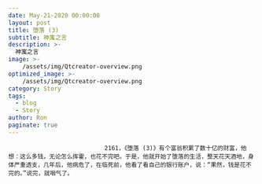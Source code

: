 ```yaml
---
date: May-21-2020 00:00:00
layout: post
title: 堕落 (3)
subtitle: 神寓之言
description: >-
  神寓之言
image: >-
    /assets/img/Qtcreator-overview.png
optimized_image: >-
    /assets/img/Qtcreator-overview.png
category: Story
tags:
  - blog
  - Story
author: Ron
paginate: true
---
```


							　　2161，《堕落 (3)》有个富翁积累了数十亿的财富，他想：这么多钱，无论怎么挥霍，也花不完吧。于是，他就开始了堕落的生活，整天花天酒地，身体严重透支，几年后，他病危了，在临死前，他看了看自己的银行账户，说：“果然，钱是花不完的。”说完，就咽气了。
							
							
						